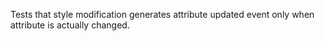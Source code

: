 Tests that style modification generates attribute updated event only when attribute is actually changed.
